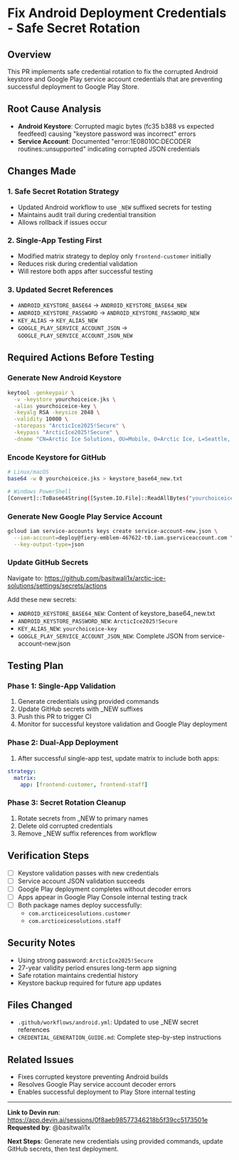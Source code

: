 # Fix Android Deployment Credentials - Safe Secret Rotation

## Overview
This PR implements safe credential rotation to fix the corrupted Android keystore and Google Play service account credentials that are preventing successful deployment to Google Play Store.

## Root Cause Analysis
- **Android Keystore**: Corrupted magic bytes (fc35 b388 vs expected feedfeed) causing "keystore password was incorrect" errors
- **Service Account**: Documented "error:1E08010C:DECODER routines::unsupported" indicating corrupted JSON credentials

## Changes Made

### 1. Safe Secret Rotation Strategy
- Updated Android workflow to use `_NEW` suffixed secrets for testing
- Maintains audit trail during credential transition
- Allows rollback if issues occur

### 2. Single-App Testing First
- Modified matrix strategy to deploy only `frontend-customer` initially
- Reduces risk during credential validation
- Will restore both apps after successful testing

### 3. Updated Secret References
- `ANDROID_KEYSTORE_BASE64` → `ANDROID_KEYSTORE_BASE64_NEW`
- `ANDROID_KEYSTORE_PASSWORD` → `ANDROID_KEYSTORE_PASSWORD_NEW`
- `KEY_ALIAS` → `KEY_ALIAS_NEW`
- `GOOGLE_PLAY_SERVICE_ACCOUNT_JSON` → `GOOGLE_PLAY_SERVICE_ACCOUNT_JSON_NEW`

## Required Actions Before Testing

### Generate New Android Keystore
```bash
keytool -genkeypair \
  -v -keystore yourchoiceice.jks \
  -alias yourchoiceice-key \
  -keyalg RSA -keysize 2048 \
  -validity 10000 \
  -storepass "ArcticIce2025!Secure" \
  -keypass "ArcticIce2025!Secure" \
  -dname "CN=Arctic Ice Solutions, OU=Mobile, O=Arctic Ice, L=Seattle, ST=WA, C=US"
```

### Encode Keystore for GitHub
```bash
# Linux/macOS
base64 -w 0 yourchoiceice.jks > keystore_base64_new.txt

# Windows PowerShell
[Convert]::ToBase64String([System.IO.File]::ReadAllBytes("yourchoiceice.jks")) > keystore_base64_new.txt
```

### Generate New Google Play Service Account
```bash
gcloud iam service-accounts keys create service-account-new.json \
  --iam-account=deploy@fiery-emblem-467622-t0.iam.gserviceaccount.com \
  --key-output-type=json
```

### Update GitHub Secrets
Navigate to: https://github.com/basitwali1x/arctic-ice-solutions/settings/secrets/actions

Add these new secrets:
- `ANDROID_KEYSTORE_BASE64_NEW`: Content of keystore_base64_new.txt
- `ANDROID_KEYSTORE_PASSWORD_NEW`: `ArcticIce2025!Secure`
- `KEY_ALIAS_NEW`: `yourchoiceice-key`
- `GOOGLE_PLAY_SERVICE_ACCOUNT_JSON_NEW`: Complete JSON from service-account-new.json

## Testing Plan

### Phase 1: Single-App Validation
1. Generate credentials using provided commands
2. Update GitHub secrets with _NEW suffixes
3. Push this PR to trigger CI
4. Monitor for successful keystore validation and Google Play deployment

### Phase 2: Dual-App Deployment
1. After successful single-app test, update matrix to include both apps:
```yaml
strategy:
  matrix:
    app: [frontend-customer, frontend-staff]
```

### Phase 3: Secret Rotation Cleanup
1. Rotate secrets from _NEW to primary names
2. Delete old corrupted credentials
3. Remove _NEW suffix references from workflow

## Verification Steps
- [ ] Keystore validation passes with new credentials
- [ ] Service account JSON validation succeeds
- [ ] Google Play deployment completes without decoder errors
- [ ] Apps appear in Google Play Console internal testing track
- [ ] Both package names deploy successfully:
  - `com.arcticeicesolutions.customer`
  - `com.arcticeicesolutions.staff`

## Security Notes
- Using strong password: `ArcticIce2025!Secure`
- 27-year validity period ensures long-term app signing
- Safe rotation maintains credential history
- Keystore backup required for future app updates

## Files Changed
- `.github/workflows/android.yml`: Updated to use _NEW secret references
- `CREDENTIAL_GENERATION_GUIDE.md`: Complete step-by-step instructions

## Related Issues
- Fixes corrupted keystore preventing Android builds
- Resolves Google Play service account decoder errors
- Enables successful deployment to Play Store internal testing

---

**Link to Devin run**: https://app.devin.ai/sessions/0f8aeb98577346218b5f39cc5173501e  
**Requested by**: @basitwali1x

**Next Steps**: Generate new credentials using provided commands, update GitHub secrets, then test deployment.
